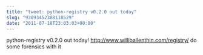 ```yaml
---
title: "tweet: python-registry v0.2.0 out today"
slug: "93093452388118529"
date: "2011-07-18T23:03:03+00:00"
---
```

python-registry v0.2.0 out today! http://www.williballenthin.com/registry/ do some forensics with it